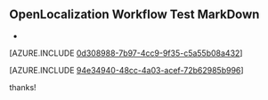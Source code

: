 ## OpenLocalization Workflow Test MarkDown
* 

[AZURE.INCLUDE [0d308988-7b97-4cc9-9f35-c5a55b08a432](calleeMd1.md)]



[AZURE.INCLUDE [94e34940-48cc-4a03-acef-72b62985b996](calleeMd2.md)]

 
thanks!